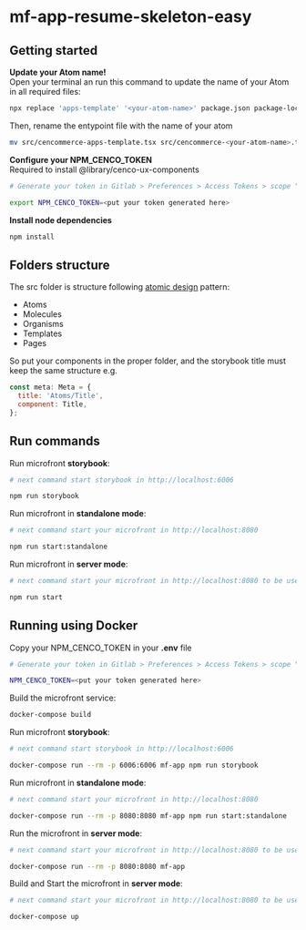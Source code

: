 # mf-app-resume-skeleton-easy

## Getting started

**Update your Atom name!**\
Open your terminal an run this command to update the name of your Atom in all required files:

```bash
npx replace 'apps-template' '<your-atom-name>' package.json package-lock.json tsconfig.json webpack.config.js
```

Then, rename the entypoint file with the name of your atom

```bash
mv src/cencommerce-apps-template.tsx src/cencommerce-<your-atom-name>.tsx
```

**Configure your NPM_CENCO_TOKEN**\
Required to install @library/cenco-ux-components

```bash
# Generate your token in Gitlab > Preferences > Access Tokens > scope "read_api"

export NPM_CENCO_TOKEN=<put your token generated here>
```

**Install node dependencies**

```bash
npm install
```

## Folders structure

The src folder is structure following [atomic design](https://bradfrost.com/blog/post/atomic-web-design/) pattern:

- Atoms
- Molecules
- Organisms
- Templates
- Pages

So put your components in the proper folder, and the storybook title must keep the same structure e.g.

```js
const meta: Meta = {
  title: 'Atoms/Title',
  component: Title,
};
```

## Run commands

Run microfront **storybook**:

```bash
# next command start storybook in http://localhost:6006

npm run storybook
```

Run microfront in **standalone mode**:

```bash
# next command start your microfront in http://localhost:8080

npm run start:standalone
```

Run microfront in **server mode**:

```bash
# next command start your microfront in http://localhost:8080 to be used in the root-config

npm run start
```

## Running using Docker

Copy your NPM_CENCO_TOKEN in your **.env** file

```bash
# Generate your token in Gitlab > Preferences > Access Tokens > scope "read_api"

NPM_CENCO_TOKEN=<put your token generated here>
```

Build the microfront service:

```bash
docker-compose build
```

Run microfront **storybook**:

```bash
# next command start storybook in http://localhost:6006

docker-compose run --rm -p 6006:6006 mf-app npm run storybook
```

Run microfront in **standalone mode**:

```bash
# next command start your microfront in http://localhost:8080

docker-compose run --rm -p 8080:8080 mf-app npm run start:standalone
```

Run the microfront in **server mode**:

```bash
# next command start your microfront in http://localhost:8080 to be used in the root-config

docker-compose run --rm -p 8080:8080 mf-app
```

Build and Start the microfront in **server mode**:

```bash
# next command start your microfront in http://localhost:8080 to be used in the root-config

docker-compose up
```
